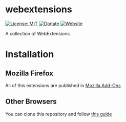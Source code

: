 # webextensions

[![License: MIT](https://img.shields.io/badge/License-MIT-yellow.svg)](https://opensource.org/licenses/MIT)
[![Donate](https://img.shields.io/badge/Donate-PayPal-green.svg)](https://www.paypal.com/cgi-bin/webscr?cmd=_s-xclick&hosted_button_id=GRXHT9CGJ4L7G)
[![Website](https://img.shields.io/website-up-down-green-red/http/shields.io.svg?label=my-website)](https://davidpob99.github.io/projects/)

A collection of WebExtensions

# Installation

## Mozilla Firefox

All of this extensions are published in [Mozilla Add-Ons](https://addons.mozilla.com/)

## Other Browsers

You can clone this repository and follow [this guide](https://davidpob99.github.io/otros/instalar-extensiones-desempaquetadas)